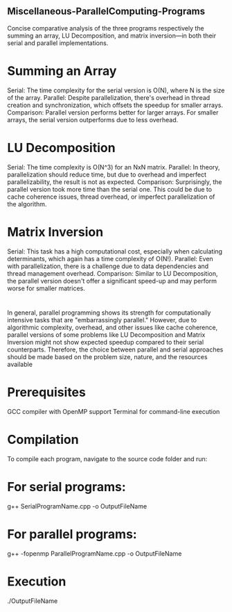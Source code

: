 ## Miscellaneous-ParallelComputing-Programs
Concise comparative analysis of the three programs respectively the summing an array, LU Decomposition, and matrix inversion—in both their serial and parallel implementations.

# Summing an Array
Serial: The time complexity for the serial version is O(N), where N is the size of the array.
Parallel: Despite parallelization, there's overhead in thread creation and synchronization, which offsets the speedup for smaller arrays.
Comparison: Parallel version performs better for larger arrays. For smaller arrays, the serial version outperforms due to less overhead.
# LU Decomposition
Serial: The time complexity is O(N^3) for an NxN matrix.
Parallel: In theory, parallelization should reduce time, but due to overhead and imperfect parallelizability, the result is not as expected.
Comparison: Surprisingly, the parallel version took more time than the serial one. This could be due to cache coherence issues, thread overhead, or imperfect parallelization of the algorithm.
# Matrix Inversion
Serial: This task has a high computational cost, especially when calculating determinants, which again has a time complexity of O(N!).
Parallel: Even with parallelization, there is a challenge due to data dependencies and thread management overhead.
Comparison: Similar to LU Decomposition, the parallel version doesn't offer a significant speed-up and may perform worse for smaller matrices.

#

In general, parallel programming shows its strength for computationally intensive tasks that are "embarrassingly parallel." However, due to algorithmic complexity, overhead, and other issues like cache coherence, parallel versions of some problems like LU Decomposition and Matrix Inversion might not show expected speedup compared to their serial counterparts. Therefore, the choice between parallel and serial approaches should be made based on the problem size, nature, and the resources available

# Prerequisites
GCC compiler with OpenMP support
Terminal for command-line execution
# Compilation
To compile each program, navigate to the source code folder and run:

# For serial programs:
g++ SerialProgramName.cpp -o OutputFileName

# For parallel programs:
g++ -fopenmp ParallelProgramName.cpp -o OutputFileName

# Execution 
./OutputFileName


